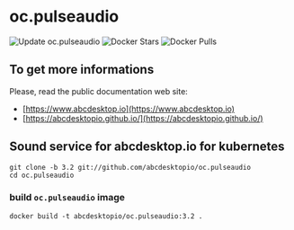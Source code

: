 # oc.pulseaudio

![Update oc.pulseaudio](https://github.com/abcdesktopio/oc.pulseaudio/workflows/Update%20oc.pulseaudio/badge.svg)
![Docker Stars](https://img.shields.io/docker/stars/abcdesktopio/oc.pulseaudio.svg) 
![Docker Pulls](https://img.shields.io/docker/pulls/abcdesktopio/oc.pulseaudio.svg)



## To get more informations

Please, read the public documentation web site:
* [https://www.abcdesktop.io](https://www.abcdesktop.io)
* [https://abcdesktopio.github.io/](https://abcdesktopio.github.io/)

## Sound service for abcdesktop.io for kubernetes

```
git clone -b 3.2 git://github.com/abcdesktopio/oc.pulseaudio
cd oc.pulseaudio
```



### build `oc.pulseaudio` image

```
docker build -t abcdesktopio/oc.pulseaudio:3.2 .
```

